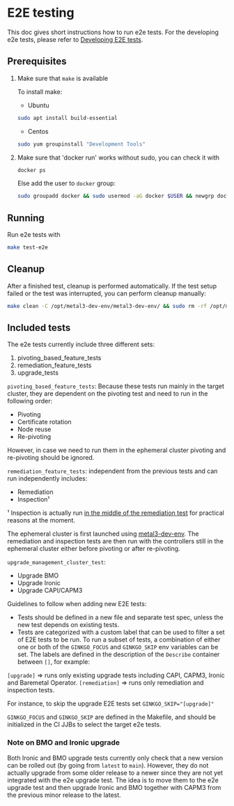 # E2E testing

This doc gives short instructions how to run e2e tests. For the developing e2e tests, please refer to [Developing E2E tests](https://cluster-api.sigs.k8s.io/developer/e2e.html).

## Prerequisites

1. Make sure that `make` is available

   To install make:
   - Ubuntu

   ```sh
   sudo apt install build-essential
   ```

   - Centos

   ```sh
   sudo yum groupinstall "Development Tools"
   ```

1. Make sure that 'docker run' works without sudo, you can check it with

   ```sh
   docker ps
   ```

   Else add the user to `docker` group:

   ```sh
   sudo groupadd docker && sudo usermod -aG docker $USER && newgrp docker
   ```

## Running

Run e2e tests with

```sh
make test-e2e
```

## Cleanup

After a finished test, cleanup is performed automatically. If the test setup failed or the test was interrupted, you can perform cleanup manually:

```sh
make clean -C /opt/metal3-dev-env/metal3-dev-env/ && sudo rm -rf /opt/metal3-dev-env/
```

## Included tests

The e2e tests currently include three different sets:

1. pivoting_based_feature_tests
1. remediation_feature_tests
1. upgrade_tests

`pivoting_based_feature_tests`: Because these tests run mainly in the target cluster, they are dependent on the pivoting test and need to run in the following order:

- Pivoting
- Certificate rotation
- Node reuse
- Re-pivoting

However, in case we need to run them in the ephemeral cluster pivoting and re-pivoting should be ignored.

`remediation_feature_tests`: independent from the previous tests and can run independently includes:

- Remediation
- Inspection¹

¹ Inspection is actually run [in the middle of the remediation test](https://github.com/metal3-io/cluster-api-provider-metal3/blob/8d08f375de93a793f839b42b5ec40e6bebf98664/test/e2e/remediation_test.go#L108) for practical reasons at the moment.

The ephemeral cluster is first launched using [metal3-dev-env](https://github.com/metal3-io/metal3-dev-env).
The remediation and inspection tests are then run with the controllers still in the ephemeral cluster either before pivoting or after re-pivoting.

`upgrade_management_cluster_test`:

- Upgrade BMO
- Upgrade Ironic
- Upgrade CAPI/CAPM3

Guidelines to follow when adding new E2E tests:

- Tests should be defined in a new file and separate test spec, unless the new test depends on existing tests.
- Tests are categorized with a custom label that can be used to filter a set of E2E tests to be run. To run a subset of tests, a combination of either one or both of the `GINKGO_FOCUS` and `GINKGO_SKIP` env variables can be set. The labels are defined in the description of the `Describe` container between `[]`, for example:

`[upgrade]` => runs only existing upgrade tests including CAPI, CAPM3, Ironic and Baremetal Operator.
`[remediation]` => runs only remediation and inspection tests.

For instance, to skip the upgrade E2E tests set `GINKGO_SKIP="[upgrade]"`

`GINKGO_FOCUS` and `GINKGO_SKIP` are defined in the Makefile, and should be initialized in the CI JJBs to select the target e2e tests.

### Note on BMO and Ironic upgrade

Both Ironic and BMO upgrade tests currently only check that a new version can be rolled out (by going from `latest` to `main`).
However, they do not actually upgrade from some older release to a newer since they are not yet integrated with the e2e upgrade test.
The idea is to move them to the e2e upgrade test and then upgrade Ironic and BMO together with CAPM3 from the previous minor release to the latest.

